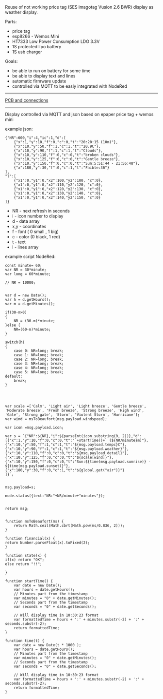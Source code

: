 Reuse of not working price tag (SES imagotag Vusion 2.6 BWR) display as weather display.

Parts:
* price tag
* esp8266 - Wemos Mini
* HT7333 Low Power Consumption LDO 3.3V
* 1S protected lipo battery
* 1S usb charger

Goals:
* be able to run on battery for some time
* be able to display text and lines
* automatic firmware update
* controlled via MQTT to be easly integrated with NodeRed


---

[PCB and connections](files/teardown.png)

---





Display controlled via MQTT and json
based on epaper price tag + wemos mini



example json:

    {"NR":600,"i":4,"ic":1,"d":[
        {"x":1,"y":10,"f":0,"c":0,"t":"20:20:15 (10m)"},
        {"x":10,"y":50,"f":1,"c":1,"t":"20.9C"},
        {"x":10,"y":90,"f":1,"c":1,"t":"Clouds"},
        {"x":10,"y":110,"f":0,"c":0,"t":"broken clouds"},
        {"x":10,"y":125,"f":0,"c":0,"t":"Gentle breeze"},
        {"x":10,"y":150,"f":0,"c":0,"t":"Sun:5:51:44 - 21:56:48"},
        {"x":180,"y":30,"f":0,"c":1,"t":"Faible:36"}
    ],
    "l":[
        {"x1":0,"y1":0,"x2":100,"y2":100, "c":0},
        {"x1":0,"y1":0,"x2":110,"y2":120, "c":0},
        {"x1":0,"y1":0,"x2":120,"y2":130, "c":0},
        {"x1":0,"y1":0,"x2":130,"y2":140, "c":0},
        {"x1":0,"y1":0,"x2":140,"y2":150, "c":0}
    ]}

* NR - next refresh in seconds
* i -  icon number to display
* d - data array
* x,y - coordinates
* f - font ( 0 small , 1 big)
* c - color (0 black, 1 red)
* t - text
* l - lines array



example script NodeRed:

    const minute= 60;
    var NR = 30*minute;
    var long = 60*minute;

    // NR = 10000;


    var d = new Date();
    var h = d.getHours();
    var m = d.getMinutes();

    if(30-m>0)
    {
        NR = (30-m)*minute;
    }else {
        NR=(60-m)*minute;
    }

    switch(h)
    {
        case 0: NR=long; break;
        case 1: NR=long; break;
        case 2: NR=long; break;
        case 3: NR=long; break;
        case 4: NR=long; break;
        case 5: NR=long; break;
    default:
        break;
    }




    var scale =['Calm', 'Light air', 'Light breeze', 'Gentle breeze', 'Moderate breeze', 'Fresh breeze', 'Strong breeze', 'High wind', 'Gale', 'Strong gale', 'Storm', 'Violent Storm', 'Hurricane'];
    var wind = msToBeaufort(msg.payload.windspeed);

    var icon =msg.payload.icon;

    var s = `{"NR":${NR},"i":${parseInt(icon.substring(0, 2))},"d":[{"x":1,"y":10,"f":0,"c":0,"t":"`+startTime()+` (${NR/minute}m)"},
    {"x":10,"y":50,"f":1,"c":1,"t":"${msg.payload.tempc}C"},
    {"x":10,"y":90,"f":1,"c":1,"t":"${msg.payload.weather}"},
    {"x":10,"y":110,"f":0,"c":0,"t":"${msg.payload.detail}"},
    {"x":10,"y":125,"f":0,"c":0,"t":"${scale[wind]}"},
    {"x":10,"y":150,"f":0,"c":0,"t":"Sun:${time(msg.payload.sunrise)} - ${time(msg.payload.sunset)}"},
    {"x":180,"y":30,"f":0,"c":1,"t":"${global.get("air")}"}
    ]}`;


    msg.payload=s; 

    node.status({text:"NR:"+NR/minute+"minutes"});


    return msg;


    function msToBeaufort(ms) {
        return Math.ceil(Math.cbrt(Math.pow(ms/0.836, 2)));
    }

    function financial(x) {
    return Number.parseFloat(x).toFixed(2);
    }

    function state(x) {
    if(x) return "OK";
    else return "!!";
        
    }

    function startTime() {
        var date = new Date();
        var hours = date.getHours();
        // Minutes part from the timestamp
        var minutes = "0" + date.getMinutes();
        // Seconds part from the timestamp
        var seconds = "0" + date.getSeconds();

        // Will display time in 10:30:23 format
        var formattedTime = hours + ':' + minutes.substr(-2) + ':' + seconds.substr(-2);
        return formattedTime;
    }

    function time(t) {
        var date = new Date(t * 1000 );
        var hours = date.getHours();
        // Minutes part from the timestamp
        var minutes = "0" + date.getMinutes();
        // Seconds part from the timestamp
        var seconds = "0" + date.getSeconds();

        // Will display time in 10:30:23 format
        var formattedTime = hours + ':' + minutes.substr(-2) + ':' + seconds.substr(-2);
        return formattedTime;
    }